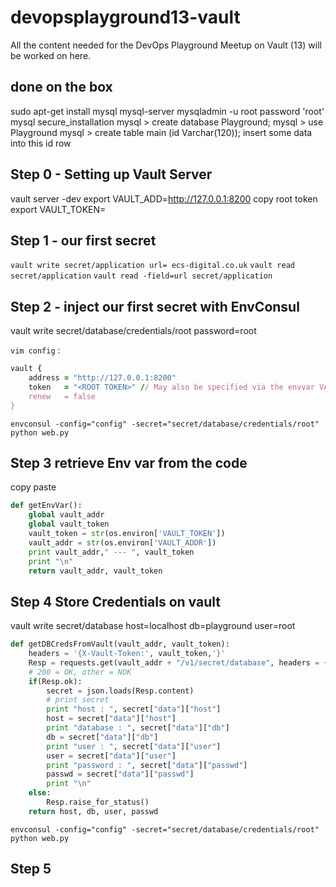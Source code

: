 # devopsplayground13-vault
All the content needed for the DevOps Playground Meetup on Vault (13) will be worked on here.

## done on the box
sudo apt-get install mysql mysql-server
mysqladmin -u root password 'root'
mysql secure_installation
mysql > create database Playground;
mysql > use Playground
mysql > create table main (id Varchar(120));
insert some data into this id row

## Step 0 - Setting up Vault Server
vault server -dev
export VAULT_ADD=http://127.0.0.1:8200
copy root token
export VAULT_TOKEN= <token>


## Step 1 - our first secret
`vault write secret/application url= ecs-digital.co.uk`
`vault read  secret/application`
`vault read -field=url secret/application`

## Step 2 - inject our first secret with EnvConsul

vault write secret/database/credentials/root password=root

`vim config` :
```ruby
vault {
    address = "http://127.0.0.1:8200"
    token   = "<ROOT TOKEN>" // May also be specified via the envvar VAULT_TOKEN
    renew   = false
}
```

`envconsul -config="config" -secret="secret/database/credentials/root" python web.py`

## Step 3 retrieve Env var from the code 
copy paste

```python
def getEnvVar():
    global vault_addr
    global vault_token
    vault_token = str(os.environ['VAULT_TOKEN'])
    vault_addr = str(os.environ['VAULT_ADDR'])
    print vault_addr," --- ", vault_token
    print "\n"
    return vault_addr, vault_token
```

## Step 4 Store Credentials on vault
vault write secret/database host=localhost db=playground user=root

```python
def getDBCredsFromVault(vault_addr, vault_token):
    headers = '{X-Vault-Token:', vault_token,'}'
    Resp = requests.get(vault_addr + "/v1/secret/database", headers = {"X-Vault-Token": vault_token})
    # 200 = OK, other = NOK
    if(Resp.ok):
        secret = json.loads(Resp.content)
        # print secret
        print "host : ", secret["data"]["host"]
        host = secret["data"]["host"]
        print "database : ", secret["data"]["db"]
        db = secret["data"]["db"]
        print "user : ", secret["data"]["user"]
        user = secret["data"]["user"]
        print "password : ", secret["data"]["passwd"]
        passwd = secret["data"]["passwd"]
        print "\n"
    else:
        Resp.raise_for_status()
    return host, db, user, passwd
```

`envconsul -config="config" -secret="secret/database/credentials/root" python web.py`


## Step 5 



